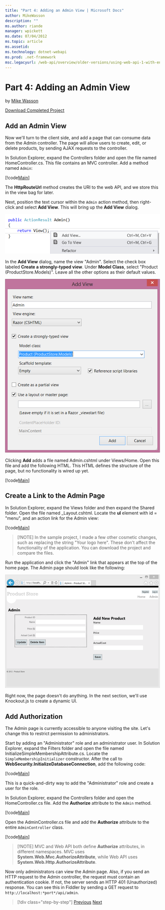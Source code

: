 ```yaml
---
title: "Part 4: Adding an Admin View | Microsoft Docs"
author: MikeWasson
description: ""
ms.author: riande
manager: wpickett
ms.date: 07/04/2012
ms.topic: article
ms.assetid: 
ms.technology: dotnet-webapi
ms.prod: .net-framework
msc.legacyurl: /web-api/overview/older-versions/using-web-api-1-with-entity-framework-5/using-web-api-with-entity-framework-part-4
---
```

Part 4: Adding an Admin View
====================
by [Mike Wasson](https://github.com/MikeWasson)

[Download Completed Project](http://code.msdn.microsoft.com/ASP-NET-Web-API-with-afa30545)

## Add an Admin View

Now we'll turn to the client side, and add a page that can consume data from the Admin controller. The page will allow users to create, edit, or delete products, by sending AJAX requests to the controller.

In Solution Explorer, expand the Controllers folder and open the file named HomeController.cs. This file contains an MVC controller. Add a method named `Admin`:

[!code[Main](using-web-api-with-entity-framework-part-4/samples/sample1.xml)]

The **HttpRouteUrl** method creates the URI to the web API, and we store this in the view bag for later.

Next, position the text cursor within the `Admin` action method, then right-click and select **Add View**. This will bring up the **Add View** dialog.

![](using-web-api-with-entity-framework-part-4/_static/image1.png)

In the **Add View** dialog, name the view "Admin". Select the check box labeled **Create a strongly-typed view**. Under **Model Class**, select "Product (ProductStore.Models)". Leave all the other options as their default values.

![](using-web-api-with-entity-framework-part-4/_static/image2.png)

Clicking **Add** adds a file named Admin.cshtml under Views/Home. Open this file and add the following HTML. This HTML defines the structure of the page, but no functionality is wired up yet.

[!code[Main](using-web-api-with-entity-framework-part-4/samples/sample2.xml)]

## Create a Link to the Admin Page

In Solution Explorer, expand the Views folder and then expand the Shared folder. Open the file named \_Layout.cshtml. Locate the **ul** element with id = "menu", and an action link for the Admin view:

[!code[Main](using-web-api-with-entity-framework-part-4/samples/sample3.xml)]

> [!NOTE] In the sample project, I made a few other cosmetic changes, such as replacing the string "Your logo here". These don't affect the functionality of the application. You can download the project and compare the files.


Run the application and click the "Admin" link that appears at the top of the home page. The Admin page should look like the following:

![](using-web-api-with-entity-framework-part-4/_static/image3.png)

Right now, the page doesn't do anything. In the next section, we'll use Knockout.js to create a dynamic UI.

## Add Authorization

The Admin page is currently accessible to anyone visiting the site. Let's change this to restrict permission to administrators.

Start by adding an "Administrator" role and an administrator user. In Solution Explorer, expand the Filters folder and open the file named InitializeSimpleMembershipAttribute.cs. Locate the `SimpleMembershipInitializer` constructor. After the call to **WebSecurity.InitializeDatabaseConnection**, add the following code:

[!code[Main](using-web-api-with-entity-framework-part-4/samples/sample4.xml)]

This is a quick-and-dirty way to add the "Administrator" role and create a user for the role.

In Solution Explorer, expand the Controllers folder and open the HomeController.cs file. Add the **Authorize** attribute to the `Admin` method.

[!code[Main](using-web-api-with-entity-framework-part-4/samples/sample5.xml)]

Open the AdminController.cs file and add the **Authorize** attribute to the entire `AdminController` class.

[!code[Main](using-web-api-with-entity-framework-part-4/samples/sample6.xml)]

> [!NOTE] MVC and Web API both define **Authorize** attributes, in different namespaces. MVC uses **System.Web.Mvc.AuthorizeAttribute**, while Web API uses **System.Web.Http.AuthorizeAttribute**.


Now only administrators can view the Admin page. Also, if you send an HTTP request to the Admin controller, the request must contain an authentication cookie. If not, the server sends an HTTP 401 (Unauthorized) response. You can see this in Fiddler by sending a GET request to `http://localhost:*port*/api/admin`.

>[!div class="step-by-step"]
[Previous](using-web-api-with-entity-framework-part-3.md)
[Next](using-web-api-with-entity-framework-part-5.md)